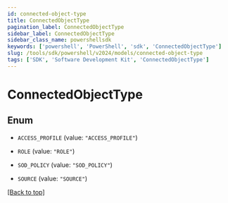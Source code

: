 ```yaml
---
id: connected-object-type
title: ConnectedObjectType
pagination_label: ConnectedObjectType
sidebar_label: ConnectedObjectType
sidebar_class_name: powershellsdk
keywords: ['powershell', 'PowerShell', 'sdk', 'ConnectedObjectType'] 
slug: /tools/sdk/powershell/v2024/models/connected-object-type
tags: ['SDK', 'Software Development Kit', 'ConnectedObjectType']
---
```



# ConnectedObjectType

## Enum


* `ACCESS_PROFILE` (value: `"ACCESS_PROFILE"`)

* `ROLE` (value: `"ROLE"`)

* `SOD_POLICY` (value: `"SOD_POLICY"`)

* `SOURCE` (value: `"SOURCE"`)


[[Back to top]](#) 

